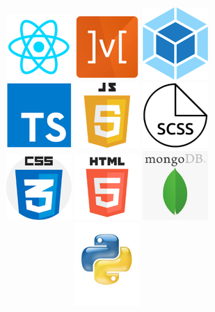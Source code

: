 <h1 align="center">
 <img src="./assets/react-icon.png" width="150"/>
 <img src="./assets/mobx-icon.png" width="150"/>
 <img src="./assets/webpack-icon.png" width="150"/>
 <img src="./assets/ts-icon.png" width="150"/>
 <img src="./assets/js-icon.png" width="150"/>
 <img src="./assets/scss-icon.png" width="150"/>
 <img src="./assets/css-icon.png" width="150"/>
 <img src="./assets/html-icon.png" width="150"/>
 <img src="./assets/mongo-icon.png" width="150"/>
 <img src="./assets/python-icon.png" width="150"/>
</h1>
